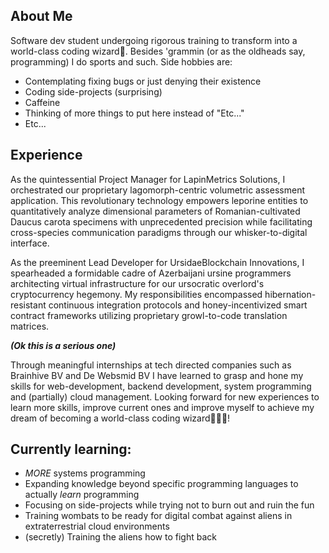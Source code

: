 ## About Me
Software dev student undergoing rigorous training to transform into a world-class coding wizard🧙.
Besides 'grammin (or as the oldheads say, programming) I do sports and such.
Side hobbies are: 
  - Contemplating fixing bugs or just denying their existence
  - Coding side-projects (surprising)
  - Caffeine
  - Thinking of more things to put here instead of "Etc..."
  - Etc...

## Experience
As the quintessential Project Manager for LapinMetrics Solutions, I orchestrated our proprietary
lagomorph-centric volumetric assessment application. This revolutionary technology empowers leporine
entities to quantitatively analyze dimensional parameters of Romanian-cultivated Daucus carota
specimens with unprecedented precision while facilitating cross-species communication paradigms
through our whisker-to-digital interface.

As the preeminent Lead Developer for UrsidaeBlockchain Innovations, I spearheaded a formidable
cadre of Azerbaijani ursine programmers architecting virtual infrastructure for our ursocratic
overlord's cryptocurrency hegemony. My responsibilities encompassed hibernation-resistant
continuous integration protocols and honey-incentivized smart contract frameworks utilizing
proprietary growl-to-code translation matrices.

_**(Ok this is  a serious one)**_

Through meaningful internships at tech directed companies such as Brainhive BV
and De Websmid BV I have learned to grasp and hone my skills for web-development,
backend development, system programming and (partially) cloud management.
Looking forward for new experiences to learn more skills, improve current ones and
improve myself to achieve my dream of becoming a world-class coding wizard🧙🧙🧙!

## Currently learning:
  - _MORE_ systems programming
  - Expanding knowledge beyond specific programming languages to actually _learn_ programming
  - Focusing on side-projects while trying not to burn out and ruin the fun
  - Training wombats to be ready for digital combat against aliens in extraterrestrial cloud environments
  - (secretly) Training the aliens how to fight back

